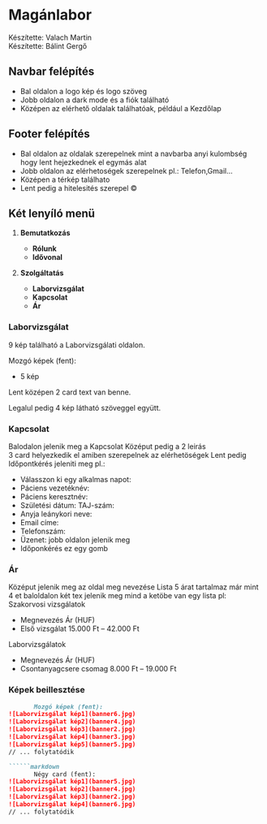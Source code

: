 # Magánlabor

Készítette: Valach Martin  
Készítette: Bálint Gergő  

## Navbar felépítés

- Bal oldalon a logo kép és logo szöveg
- Jobb oldalon a dark mode és a fiók található
- Középen az elérhető oldalak találhatóak, például a Kezdőlap
  
## Footer felépítés

- Bal oldalon az oldalak szerepelnek mint a navbarba anyi kulombség hogy lent hejezkednek el egymás alat
- Jobb oldalon az elérhetoségek szerepelnek pl.: Telefon,Gmail...
- Középen a térkép találhato
- Lent pedig a hitelesités szerepel &copy; 

## Két lenyíló menü

1. **Bemutatkozás**
   - **Rólunk**
   - **Idővonal**

2. **Szolgáltatás**
   - **Laborvizsgálat**
   - **Kapcsolat**
   - **Ár**


### Laborvizsgálat

9 kép található a Laborvizsgálati oldalon.

Mozgó képek (fent):
- 5 kép

Lent középen 2 card text van benne.

Legalul pedig 4 kép látható szöveggel együtt.

### Kapcsolat
Balodalon jelenik meg a Kapcsolat Középut pedig a 2 leirás       
3 card helyezkedik el amiben szerepelnek az elérhetöségek
Lent pedig Időpontkérés jeleniti meg pl.:
- Válasszon ki egy alkalmas napot:
- Páciens vezetéknév:
- Páciens keresztnév:
- Születési dátum: TAJ-szám:
- Anyja leánykori neve:
- Email címe:
- Telefonszám:
- Üzenet: jobb oldalon jelenik meg 
- Időponkérés ez egy gomb 

### Ár
Középut jelenik meg az oldal meg nevezése
Lista 5 árat tartalmaz már mint 4 et
baloldalon két tex jelenik meg mind a ketöbe van egy lista pl:
Szakorvosi vizsgálatok

- Megnevezés                          Ár (HUF)
- Első vizsgálat                      15.000 Ft – 42.000 Ft

Laborvizsgálatok

- Megnevezés                          Ár (HUF)
- Csontanyagcsere csomag              8.000 Ft – 19.000 Ft

### Képek beillesztése

``````markdown
       Mozgó képek (fent):
![Laborvizsgálat kép1](banner6.jpg)
![Laborvizsgálat kép2](banner4.jpg)
![Laborvizsgálat kép3](banner2.jpg)
![Laborvizsgálat kép4](banner3.jpg)
![Laborvizsgálat kép5](banner5.jpg)
// ... folytatódik

``````markdown
       Négy card (fent):
![Laborvizsgálat kép1](banner5.jpg)
![Laborvizsgálat kép2](banner4.jpg)
![Laborvizsgálat kép3](banner2.jpg)
![Laborvizsgálat kép4](banner6.jpg)
// ... folytatódik

